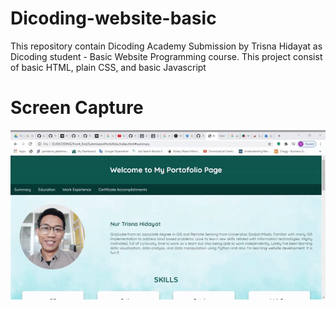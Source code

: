 # Dicoding-website-basic
This repository contain Dicoding Academy Submission by Trisna Hidayat as Dicoding student - Basic Website Programming course. This project consist of basic HTML, plain CSS, and basic Javascript
# Screen Capture
![](https://github.com/Trisna2828/Dicoding-website-basic/blob/master/Screen-Capture.gif)
